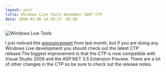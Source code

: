 ```yaml
---
layout: post
title: Windows Live Tools December 2007 CTP
date: 2008-01-06 14:39:17 -05:00
---
```


![Windows Live Tools](http://connect.microsoft.com/siteimages/a9f75c99-b143-48eb-82d0-0ac64d8390ea.gif)

I just noticed this [announcement](http://connect.microsoft.com/content/content.aspx?ContentID=7286&SiteID=505) from last month, but if you are doing any Windows Live development you should check out the latest CTP release.The biggest improvement is that the CTP is now compatible with Visual Studio 2008 and the ASP.NET 3.5 Extension Preview. There are a lot of other changes in the CTP so be sure to check out the release notes.
